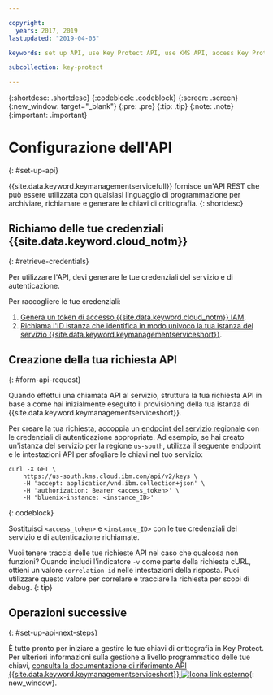 ```yaml
---

copyright:
  years: 2017, 2019
lastupdated: "2019-04-03"

keywords: set up API, use Key Protect API, use KMS API, access Key Protect API, access KMS API

subcollection: key-protect

---
```


{:shortdesc: .shortdesc}
{:codeblock: .codeblock}
{:screen: .screen}
{:new_window: target="_blank"}
{:pre: .pre}
{:tip: .tip}
{:note: .note}
{:important: .important}

# Configurazione dell'API
{: #set-up-api}

{{site.data.keyword.keymanagementservicefull}} fornisce un'API REST che può essere utilizzata con qualsiasi linguaggio di programmazione per archiviare, richiamare e generare le chiavi di crittografia.
{: shortdesc}

## Richiamo delle tue credenziali {{site.data.keyword.cloud_notm}}
{: #retrieve-credentials}

Per utilizzare l'API, devi generare le tue credenziali del servizio e di autenticazione. 

Per raccogliere le tue credenziali:

1. [Genera un token di accesso {{site.data.keyword.cloud_notm}} IAM](/docs/services/key-protect?topic=key-protect-retrieve-access-token).
2. [Richiama l'ID istanza che identifica in modo univoco la tua istanza del servizio {{site.data.keyword.keymanagementserviceshort}}](/docs/services/key-protect?topic=key-protect-retrieve-instance-ID).

## Creazione della tua richiesta API
{: #form-api-request}

Quando effettui una chiamata API al servizio, struttura la tua richiesta API in base a come hai inizialmente eseguito il provisioning della tua istanza di {{site.data.keyword.keymanagementserviceshort}}. 

Per creare la tua richiesta, accoppia un [endpoint del servizio regionale](/docs/services/key-protect?topic=key-protect-regions) con le credenziali di autenticazione appropriate. Ad esempio, se hai creato un'istanza del servizio per la regione `us-south`, utilizza il seguente endpoint e le intestazioni API per sfogliare le chiavi nel tuo servizio:

```cURL
curl -X GET \
    https://us-south.kms.cloud.ibm.com/api/v2/keys \
    -H 'accept: application/vnd.ibm.collection+json' \
    -H 'authorization: Bearer <access_token>' \
    -H 'bluemix-instance: <instance_ID>'
```
{: codeblock} 

Sostituisci `<access_token>` e `<instance_ID>` con le tue credenziali del servizio e di autenticazione richiamate.

Vuoi tenere traccia delle tue richieste API nel caso che qualcosa non funzioni? Quando includi l'indicatore `-v` come parte della richiesta cURL, ottieni un valore `correlation-id` nelle intestazioni della risposta. Puoi utilizzare questo valore per correlare e tracciare la richiesta per scopi di debug.
{: tip} 

## Operazioni successive
{: #set-up-api-next-steps}

È tutto pronto per iniziare a gestire le tue chiavi di crittografia in Key Protect. Per ulteriori informazioni sulla gestione a livello programmatico delle tue chiavi, [consulta la documentazione di riferimento API {{site.data.keyword.keymanagementserviceshort}} ![Icona link esterno](../../icons/launch-glyph.svg "Icona link esterno")](https://{DomainName}/apidocs/key-protect){: new_window}.
